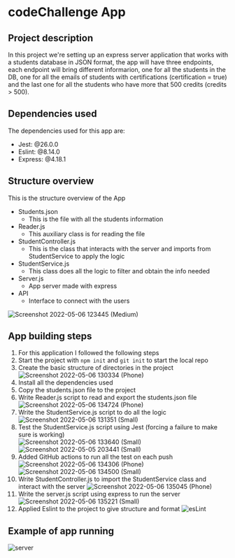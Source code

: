 # codeChallenge App
## Project description
In this project we're setting up an express server application that works with a students database in JSON format, the app will have three endpoints, 
each endpoint will bring different informarion, one for all the students in the DB, one for all the emails of students with certifications (certification = true) 
and the last one for all the students who have more that 500 credits (credits > 500).

## Dependencies used
The dependencies used for this app are:
- Jest: @26.0.0
- Eslint: @8.14.0
- Express: @4.18.1

## Structure overview
This is the structure overview of the App
- Students.json
  - This is the file with all the students information
- Reader.js
  - This auxiliary class is for reading the file   
- StudentController.js
  - This is the class that interacts with the server and imports from StudentService to apply the logic
- StudentService.js
  - This class does all the logic to filter and obtain the info needed
- Server.js
  - App server made with express
- API
  - Interface to connect with the users
 
![Screenshot 2022-05-06 123445 (Medium)](https://user-images.githubusercontent.com/73442279/167192969-b913ea9b-dfe0-4498-8a90-f81bc391e85b.png)

## App building steps
1. For this application I followed the following steps
2. Start the project with `npm init` and `git init` to start the local repo
3. Create the basic structure of directories in the project  
![Screenshot 2022-05-06 130334 (Phone)](https://user-images.githubusercontent.com/73442279/167192676-ec563361-9baf-43f6-861e-2a3c3eda3b83.png)
4. Install all the dependencies used
5. Copy the students.json file to the project
6. Write Reader.js script to read and export the students.json file  
![Screenshot 2022-05-06 134724 (Phone)](https://user-images.githubusercontent.com/73442279/167199632-763c3486-e492-4cf8-86a9-b5e4a47cc2a5.png)
7. Write the StudentService.js script to do all the logic  
![Screenshot 2022-05-06 131351 (Small)](https://user-images.githubusercontent.com/73442279/167195159-f6dc5f98-14ea-46d2-a8dd-b97222251fb1.png)
8. Test the StudentService.js script using Jest (forcing a failure to make sure is working)  
![Screenshot 2022-05-06 133640 (Small)](https://user-images.githubusercontent.com/73442279/167198216-c5cc4740-9d20-4e2a-819a-4206f4828163.png)  
![Screenshot 2022-05-05 203441 (Small)](https://user-images.githubusercontent.com/73442279/167198793-4a8ace90-2b9c-4628-8d56-49c8dcd64f0c.png)  
9. Added GitHub actions to run all the test on each push  
![Screenshot 2022-05-06 134306 (Phone)](https://user-images.githubusercontent.com/73442279/167199132-ee4f50e7-9be5-468b-8276-b320a2d61c9f.png)
![Screenshot 2022-05-06 134500 (Small)](https://user-images.githubusercontent.com/73442279/167199835-dfb318c2-afba-4645-b715-4525938926c5.png)
10. Write StudentController.js to import the StudentService class and interact with the server
![Screenshot 2022-05-06 135045 (Phone)](https://user-images.githubusercontent.com/73442279/167200066-de82693e-ceb3-4c83-96e1-3ca7bedc8d73.png)
11. Write the server.js script using express to run the server  
![Screenshot 2022-05-06 135221 (Small)](https://user-images.githubusercontent.com/73442279/167200343-44e275fa-b88d-4445-aad7-a8edb2e78898.png)
12. Applied Eslint to the project to give structure and format
![esLint](https://user-images.githubusercontent.com/73442279/167202133-65b2b5a4-37a6-4716-b1d9-1dc6d169955e.gif)

## Example of app running
![server](https://user-images.githubusercontent.com/73442279/167203340-6acae15d-dcb4-4bbf-835f-cf00ba5e8091.gif)
